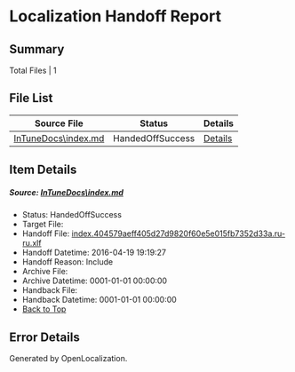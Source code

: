 # <a name='report-top'></a> Localization Handoff Report

## Summary
 Total Files | 1

## File List
 Source File | Status | Details 
 ----------- | ------ | ------- 
 [InTuneDocs\index.md](https://github.com/Microsoft/IntuneDocs-pr/blob/3244b639046fd9e906b3ec04557d968455371346/InTuneDocs/index.md) | HandedOffSuccess | [Details](#e28dbc89590de63dc8e4aad815abb55a6004694f684)

## Item Details
##### <a name='e28dbc89590de63dc8e4aad815abb55a6004694f684'></a> Source: [InTuneDocs\index.md](https://github.com/Microsoft/IntuneDocs-pr/blob/3244b639046fd9e906b3ec04557d968455371346/InTuneDocs/index.md)
* Status: HandedOffSuccess
* Target File: 
* Handoff File: [index.404579aeff405d27d9820f60e5e015fb7352d33a.ru-ru.xlf](https://github.com/Microsoft/EM.handoff/blob/4e4b2eb246c8225a013de9effdc2756198d361d0/ol-handoff/Microsoft/IntuneDocs-pr.ru-ru/master/index.404579aeff405d27d9820f60e5e015fb7352d33a.ru-ru.xlf)
* Handoff Datetime: 2016-04-19 19:19:27
* Handoff Reason: Include
* Archive File: 
* Archive Datetime: 0001-01-01 00:00:00
* Handback File: 
* Handback Datetime: 0001-01-01 00:00:00
* [Back to Top](#report-top)


## Error Details

Generated by OpenLocalization.
